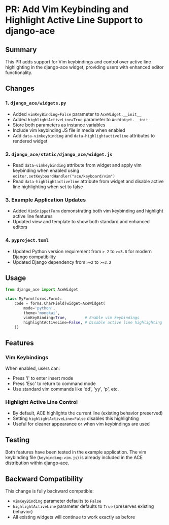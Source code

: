 # PR: Add Vim Keybinding and Highlight Active Line Support to django-ace

## Summary
This PR adds support for Vim keybindings and control over active line highlighting in the django-ace widget, providing users with enhanced editor functionality.

## Changes

### 1. `django_ace/widgets.py`
- Added `vimKeyBinding=False` parameter to `AceWidget.__init__`
- Added `highlightActiveLine=True` parameter to `AceWidget.__init__`
- Store both parameters as instance variables
- Include vim keybinding JS file in media when enabled
- Add `data-vimkeybinding` and `data-highlightactiveline` attributes to rendered widget

### 2. `django_ace/static/django_ace/widget.js`
- Read `data-vimkeybinding` attribute from widget and apply vim keybinding when enabled using `editor.setKeyboardHandler("ace/keyboard/vim")`
- Read `data-highlightactiveline` attribute from widget and disable active line highlighting when set to false

### 3. Example Application Updates
- Added `VimSnippetForm` demonstrating both vim keybinding and highlight active line features
- Updated view and template to show both standard and enhanced editors

### 4. `pyproject.toml`
- Updated Python version requirement from `> 2` to `>=3.8` for modern Django compatibility
- Updated Django dependency from `>=2` to `>=3.2`

## Usage

```python
from django_ace import AceWidget

class MyForm(forms.Form):
    code = forms.CharField(widget=AceWidget(
        mode='python',
        theme='monokai',
        vimKeyBinding=True,        # Enable vim keybindings
        highlightActiveLine=False, # Disable active line highlighting
    ))
```

## Features

### Vim Keybindings
When enabled, users can:
- Press 'i' to enter insert mode
- Press 'Esc' to return to command mode
- Use standard vim commands like 'dd', 'yy', 'p', etc.

### Highlight Active Line Control
- By default, ACE highlights the current line (existing behavior preserved)
- Setting `highlightActiveLine=False` disables this highlighting
- Useful for cleaner appearance or when vim keybindings are used

## Testing
Both features have been tested in the example application. The vim keybinding file (`keybinding-vim.js`) is already included in the ACE distribution within django-ace.

## Backward Compatibility
This change is fully backward compatible:
- `vimKeyBinding` parameter defaults to `False`
- `highlightActiveLine` parameter defaults to `True` (preserves existing behavior)
- All existing widgets will continue to work exactly as before